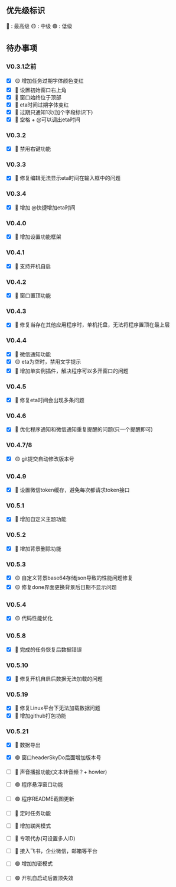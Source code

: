 <!--
 * @Author: liupeng
 * @Description: todo list
 * @Date: 2024-01-02 10:08:58
 * @LastEditTime: 2024-09-04 08:23:53
 * @FilePath: \SkyDo\TODO.md
-->
## 优先级标识

🔴 : 最高级
🟡 : 中级
🟢 : 低级

## 待办事项

### V0.3.1之前
- [x] 🟡 增加任务过期字体颜色变红
- [x] 🔴 设置初始窗口右上角
- [x] 🔴 窗口始终位于顶部
- [x] 🔴 eta时间过期字体变红
- [x] 🔴 过期只通知1次(加个字段标识下)
- [x] 🔴 空格 + @可以调出eta时间
### V0.3.2
- [x] 🔴 禁用右键功能
### V0.3.3
- [x] 🔴 修复编辑无法显示eta时间在输入框中的问题
### V0.3.4
- [x] 🔴 增加 @快捷增加eta时间



### V0.4.0
- [x] 🔴 增加设置功能框架
### V0.4.1
- [x] 🔴 支持开机自启
### V0.4.2
- [x] 🔴 窗口置顶功能
### V0.4.3
- [x] 🔴 修复当存在其他应用程序时，单机托盘，无法将程序置顶在最上层
### V0.4.4
- [x] 🔴 微信通知功能
- [x] 🟡 eta为空时，禁用文字提示
- [x] 🔴 增加单实例插件，解决程序可以多开窗口的问题

### V0.4.5
- [x] 🔴 修复eta时间会出现多条问题

### V0.4.6
- [x] 🔴 优化程序通知和微信通知重复提醒的问题(只一个提醒即可)

### V0.4.7/8
- [x] 🟡 git提交自动修改版本号

### V0.4.9
- [x] 🔴 设置微信token缓存，避免每次都请求token接口

### V0.5.1
- [x] 🔴 增加自定义主题功能

### V0.5.2
- [x] 🔴 增加背景删除功能 

### V0.5.3
- [x] 🟡 自定义背景base64存储json导致的性能问题修复
- [x] 🟡 修复done界面更换背景后日期不显示问题

### V0.5.4
- [x] 🟡 代码性能优化

### V0.5.8
- [x] 🔴 完成的任务恢复后数据错误

### V0.5.10
- [x] 🔴 修复开机自启后数据无法加载的问题

### V0.5.19
- [x] 🔴 修复Linux平台下无法加载数据问题
- [x] 🔴 增加github打包功能

### V0.5.21
- [x] 🔴 数据导出
- [x] 🟢 窗口headerSkyDo后面增加版本号





- [ ] 🔴 声音播报功能(文本转音频？+ howler)

- [ ] 🟢 程序悬浮窗口功能
- [ ] 🟢 程序README截图更新
- [ ] 🔴 定时任务功能
- [ ] 🔴 增加联网模式
- [ ] 🔴 专项代办(可设置多人ID)
- [ ] 🔴 接入飞书，企业微信，邮箱等平台
- [ ] 🟢 增加加密模式
- [ ] 🟢 开机自启动后置顶失效